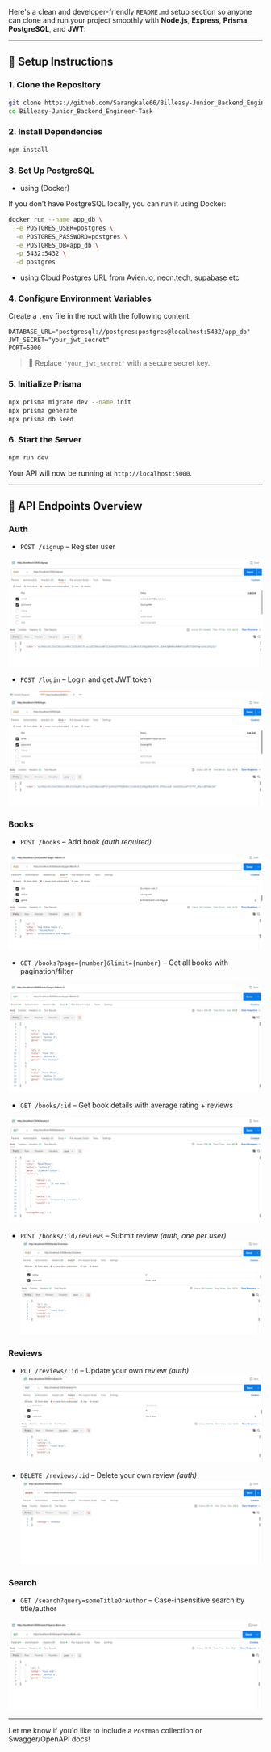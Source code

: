 Here's a clean and developer-friendly `README.md` setup section so anyone can clone and run your project smoothly with **Node.js**, **Express**, **Prisma**, **PostgreSQL**, and **JWT**:

---

## 🚀 Setup Instructions

### 1. Clone the Repository

```bash
git clone https://github.com/Sarangkale66/Billeasy-Junior_Backend_Engineer-Task
cd Billeasy-Junior_Backend_Engineer-Task
```

### 2. Install Dependencies

```bash
npm install
```

### 3. Set Up PostgreSQL 
- using (Docker)

If you don’t have PostgreSQL locally, you can run it using Docker:

```bash
docker run --name app_db \
  -e POSTGRES_USER=postgres \
  -e POSTGRES_PASSWORD=postgres \
  -e POSTGRES_DB=app_db \
  -p 5432:5432 \
  -d postgres
```

- using Cloud Postgres URL from Avien.io, neon.tech, supabase etc

### 4. Configure Environment Variables

Create a `.env` file in the root with the following content:

```
DATABASE_URL="postgresql://postgres:postgres@localhost:5432/app_db"
JWT_SECRET="your_jwt_secret"
PORT=5000
```

> 🔐 Replace `"your_jwt_secret"` with a secure secret key.

### 5. Initialize Prisma

```bash
npx prisma migrate dev --name init
npx prisma generate
npx prisma db seed
```

### 6. Start the Server

```bash
npm run dev
```

Your API will now be running at `http://localhost:5000`.

---

## 🧪 API Endpoints Overview

### Auth

* `POST /signup` – Register user

![/signup](./images/Signup.png)

* `POST /login` – Login and get JWT token

![/login](./images/Login.png)

### Books

* `POST /books` – Add book *(auth required)*

![/books](./images/Books2.png)

* `GET /books?page={number}&limit={number}` – Get all books with pagination/filter

![/books](./images/Books1.png)

* `GET /books/:id` – Get book details with average rating + reviews

![/books/:id](./images/Books4.png)

* `POST /books/:id/reviews` – Submit review *(auth, one per user)*
![/books/:id/reviews](./images/Books3.png)


### Reviews

* `PUT /reviews/:id` – Update your own review *(auth)*
![/reviews/:id](./images/ReviewUpdate.png)

* `DELETE /reviews/:id` – Delete your own review *(auth)*
![/reviews/:id](./images/ReviewDelete.png)

### Search

* `GET /search?query=someTitleOrAuthor` – Case-insensitive search by title/author

![/reviews/:id](./images/Search.png)

---

Let me know if you'd like to include a `Postman` collection or Swagger/OpenAPI docs!
